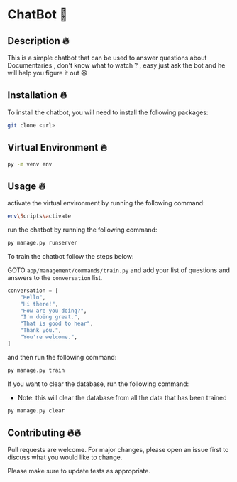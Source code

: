 # ChatBot 🤖

## Description 🔥
This is a simple chatbot that can be used to answer questions about Documentaries , don't know what to watch ? , easy just ask the bot and he will help you figure it out 😆

## Installation 🔥
To install the chatbot, you will need to install the following packages:

```bash
git clone <url>
```
 
## Virtual Environment 🔥

```bash
py -m venv env
```
## Usage 🔥

activate the virtual environment by running the following command:
```bash
env\Scripts\activate
```

run the chatbot by running the following command:
```bash
py manage.py runserver
```

To train the chatbot follow the steps below:

GOTO `app/management/commands/train.py` and add your list of questions and answers to the `conversation` list.

```python
conversation = [
    "Hello",
    "Hi there!",
    "How are you doing?",
    "I'm doing great.",
    "That is good to hear",
    "Thank you.",
    "You're welcome.",
]
```

and then run the following command:

```bash
py manage.py train
```



If you want to clear the database, run the following command:
* Note: this will clear the database from all the data that has been trained

```bash
py manage.py clear
```



## Contributing 🔥🔥
Pull requests are welcome. For major changes, please open an issue first to discuss what you would like to change.

Please make sure to update tests as appropriate.

